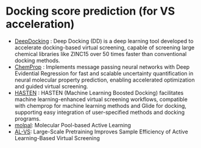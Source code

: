 # Docking score prediction (for VS acceleration)

- [DeepDocking](https://github.com/jamesgleave/Deep-Docking-NonAutomated) : Deep Docking (DD) is a deep learning tool developed to accelerate docking-based virtual screening, capable of screening large chemical libraries like ZINC15 over 50 times faster than conventional docking methods.
- [ChemProp](https://github.com/aamini/chemprop) : Implements message passing neural networks with Deep Evidential Regression for fast and scalable uncertainty quantification in neural molecular property prediction, enabling accelerated optimization and guided virtual screening.
- [HASTEN](https://github.com/TuomoKalliokoski/HASTEN) : HASTEN (Machine Learning Boosted Docking) facilitates machine learning-enhanced virtual screening workflows, compatible with chemprop for machine learning methods and Glide for docking, supporting easy integration of user-specified methods and docking programs.
- [molpal](https://github.com/coleygroup/molpal): Molecular Pool-based Active Learning
- [AL-VS](github.com/molecularinformatics/PretrainedAL-VS): Large-Scale Pretraining Improves Sample Efficiency of Active Learning-Based Virtual Screening
